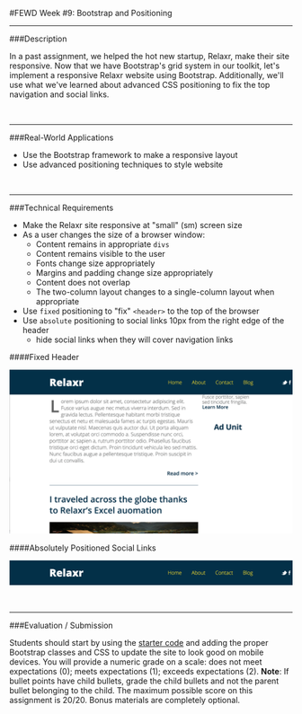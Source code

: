 #FEWD Week #9: Bootstrap and Positioning

---


###Description 

In a past assignment, we helped the hot new startup, Relaxr, make their site responsive. Now that we have Bootstrap's grid system in our toolkit, let's implement a responsive Relaxr website using Bootstrap. Additionally, we'll use what we've learned about advanced CSS positioning to fix the top navigation and social links.

<br>

---


###Real-World Applications

- Use the Bootstrap framework to make a responsive layout
- Use advanced positioning techniques to style website

<br>

---


###Technical Requirements 

- Make the Relaxr site responsive at "small" (sm) screen size
- As a user changes the size of a browser window:
  - Content remains in appropriate ```divs```
  - Content remains visible to the user
  - Fonts change size appropriately
  - Margins and padding change size appropriately
  - Content does not overlap
  - The two-column layout changes to a single-column layout when appropriate 
- Use `fixed` positioning to "fix" `<header>` to the top of the browser
- Use `absolute` positioning to social links 10px from the right edge of the header
  - hide social links when they will cover navigation links

####Fixed Header

![Fixed Header](solution_code/images/fixedHeader.png)

####Absolutely Positioned Social Links

![Social Links](solution_code/images/absoluteSocialLinks.png)

<br>

---

###Evaluation / Submission

Students should start by using the [starter code](starter_code/) and adding the proper Bootstrap classes and CSS to update the site to look good on mobile devices. You will provide a numeric grade on a scale: does not meet expectations (0); meets expectations (1); exceeds expectations (2).  **Note**: If bullet points have child bullets, grade the child bullets and not the parent bullet belonging to the child. The maximum possible score on this assignment is 20/20. Bonus materials are completely optional.


